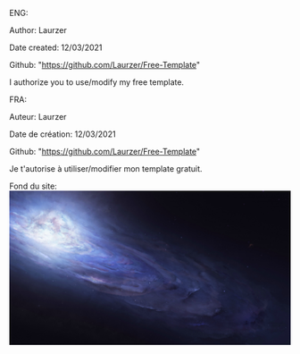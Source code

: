 ENG:

Author: Laurzer

Date created: 12/03/2021

Github: "https://github.com/Laurzer/Free-Template"

I authorize you to use/modify my free template.

FRA:

Auteur: Laurzer

Date de création: 12/03/2021

Github: "https://github.com/Laurzer/Free-Template"

Je t'autorise à utiliser/modifier mon template gratuit.

Fond du site:
![alt text](https://github.com/Laurzer/Free-Template/blob/main/Nav-bar/Template%201/css/image/cover.png)
